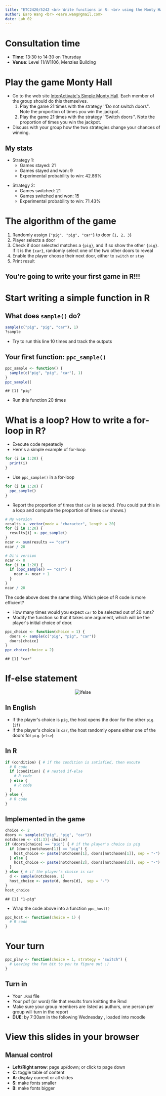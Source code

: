 ```yaml
---
title: "ETC2420/5242 <br> Write functions in R: <br> using the Monty Hall example"
author: Earo Wang <br> <earo.wang@gmail.com>
date: Lab 02
---
```




# Consultation time

* **Time**: 13:30 to 14:30 on Thursday
* **Venue**: Level 11/W1106, Menzies Building

# Play the game Monty Hall

* Go to the web site [InterActivate's Simple Monty Hall](http://www.shodor.org/interactivate/activities/SimpleMontyHall/). Each member of the group should do this themselves.
    1. Play the game 21 times with the strategy ''Do not switch doors''. Note the proportion of times you win the jackpot.
    2. Play the game 21 times with the strategy ''Switch doors''. Note the proportion of times you win the jackpot.
* Discuss with your group how the two strategies change your chances of winning.

## My stats

* Strategy 1:
    + Games stayed: 21
    + Games stayed and won: 9
    + Experimental probability to win: 42.86%
+ Strategy 2:
    + Games switched: 21
    + Games switched and won: 15
    + Experimental probability to win: 71.43%

# The algorithm of the game

1. Randomly assign `{"pig", "pig", "car"}` to door `{1, 2, 3}`
2. Player selects a door
3. Check if door selected matches a `{pig}`, and if so show the other `{pig}`. If it is the `{car}`, randomly select one of the two other doors to reveal
4. Enable the player choose their next door, either to `switch` or `stay`
5. Print result

## You're going to write your first game in R!!!

# Start writing a simple function in R

## What does `sample()` do?


```r
sample(c("pig", "pig", "car"), 1)
?sample
```

* Try to run this line 10 times and track the outputs

## Your first function: `ppc_sample()`


```r
ppc_sample <- function() {
  sample(c("pig", "pig", "car"), 1)
}
ppc_sample() 
```

```
## [1] "pig"
```

* Run this function 20 times

# What is a loop? How to write a for-loop in R?

* Execute code repeatedly
* Here's a simple example of for-loop


```r
for (i in 1:20) {
  print(i)
}
```

* Use `ppc_sample()` in a for-loop


```r
for (i in 1:20) {
  ppc_sample()
}
```

* Report the proportion of times that `car` is selected. (You could put this in a loop and compute the proportion of times `car` shows.)


```r
# My version
results <- vector(mode = "character", length = 20)
for (i in 1:20) {
  results[i] <- ppc_sample()
}
ncar <- sum(results == "car")
ncar / 20
```


```r
# Di's version
ncar <- 0
for (i in 1:20) {
  if (ppc_sample() == "car") {
    ncar <- ncar + 1
  }
}
ncar / 20
```

The code above does the same thing. Which piece of R code is more efficient?

* How many times would you expect `car` to be selected out of 20 runs?
* Modify the function so that it takes one argument, which will be the player's initial choice of door. 


```r
ppc_choice <- function(choice = 1) {
  doors <- sample(c("pig", "pig", "car"))
  doors[choice]
}
ppc_choice(choice = 2)
```

```
## [1] "car"
```

# If-else statement

<center><img src="figure/monty.png" alt="ifelse"/></center>

## In English

* If the player's choice is `pig`, the host opens the door for the other `pig`. (`if`)
* If the player's choice is `car`, the host randomly opens either one of the doors for `pig`. (`else`)

## In R


```r
if (condition) { # if the condition is satisfied, then excute
  # R code
  if (condition) { # nested if-else
    # R code
  } else {
    # R code
  }
} else {
  # R code
}
```

## Implemented in the game


```r
choice <- 2
doors <- sample(c("pig", "pig", "car"))
notchosen <- c(1:3)[-choice]
if (doors[choice] == "pig") { # if the player's choice is pig
  if (doors[notchosen[1]] == "pig") {
    host_choice <- paste(notchosen[1], doors[notchosen[1]], sep = "-")
  } else {
    host_choice <- paste(notchosen[2], doors[notchosen[2]], sep = "-")
  }
} else { # if the player's choice is car
  d <- sample(notchosen, 1)
  host_choice <- paste(d, doors[d],  sep = "-")
}
host_choice
```

```
## [1] "1-pig"
```

* Wrap the code above into a function `ppc_host()`


```r
ppc_host <- function(choice = 1) {
  # R code
}
```

# Your turn


```r
ppc_play <- function(choice = 1, strategy = "switch") {
  # Leaving the fun bit to you to figure out :)
}
```

## Turn in 

* Your `.Rmd` file
* Your pdf (or word) file that results from knitting the Rmd
* Make sure your group members are listed as authors, one person per group will turn in the report
* **DUE**: by 7:30am in the following Wednesday , loaded into moodle

# View this slides in your browser

<center>
<http://rawgit.com/earowang/Statistical_Thinking/gh-pages/tutorials/lab02/index.html>
</center>

## Manual control
* **Left/Right arrow**: page up/down; or click to page down
* **C**: toggle table of content
* **A**: display current or all slides
* **S**: make fonts smaller
* **B**: make fonts bigger

<meta name="copyright" content="LICENSE: CC BY-NC 3.0 US" />
